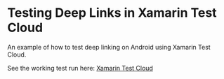 Testing Deep Links in Xamarin Test Cloud
==================

An example of how to test deep linking on Android using Xamarin Test Cloud.

See the working test run here: [Xamarin Test Cloud](https://testcloud.xamarin.com/s/_k4O6kHEhCrbrQ)
